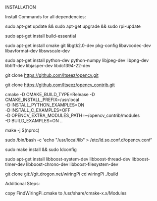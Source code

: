 INSTALLATION

Install Commands for all dependencies:

sudo apt-get update && sudo apt-get upgrade && sudo rpi-update

sudo apt-get install build-essential

sudo apt-get install cmake git libgtk2.0-dev pkg-config libavcodec-dev libavformat-dev libswscale-dev

sudo apt-get install python-dev python-numpy libjpeg-dev libpng-dev libtiff-dev libjasper-dev libdc1394-22-dev

git clone https://github.com/Itseez/opencv.git

git clone https://github.com/Itseez/opencv_contrib.git

cmake -D CMAKE_BUILD_TYPE=Release -D CMAKE_INSTALL_PREFIX=/usr/local \
 -D INSTALL_PYTHON_EXAMPLES=ON \
 -D INSTALL_C_EXAMPLES=OFF \
 -D OPENCV_EXTRA_MODULES_PATH=~/opencv_contrib/modules \
 -D BUILD_EXAMPLES=ON ..

 make -j $(nproc)

 sudo /bin/bash -c 'echo "/usr/local/lib" > /etc/ld.so.conf.d/opencv.conf'

 sudo make install && sudo ldconfig

 sudo apt-get install libboost-system-dev libboost-thread-dev libboost-timer-dev libboost-chrono-dev libboost-filesystem-dev

git clone git://git.drogon.net/wiringPi
cd wiringPi
./build

Additional Steps:

copy FindWiringPi.cmake to /usr/share/cmake-x.x/Modules


